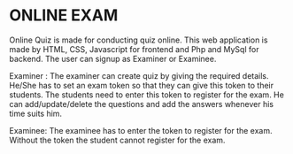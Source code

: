 # ONLINE EXAM
Online Quiz is made for conducting quiz online. This web application is made by HTML, CSS, Javascript for frontend and Php and MySql for backend.
The user can signup as Examiner or Examinee.

Examiner : 
The examiner can create quiz by giving the required details. He/She has to set an exam token so that they can give this token to their students. The students need to enter this token to register for the exam.
He can add/update/delete the questions and add the answers whenever his time suits him.

Examinee: 
The examinee has to enter the token to register for the exam. Without the token the student cannot register for the exam.

